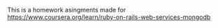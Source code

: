This is a homework asingments made for https://www.coursera.org/learn/ruby-on-rails-web-services-mongodb